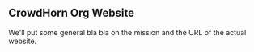 ## CrowdHorn Org Website

We'll put some general bla bla on the mission and the URL of the actual website.

